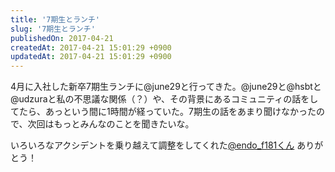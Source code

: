 ```yaml
---
title: '7期生とランチ'
slug: '7期生とランチ'
publishedOn: 2017-04-21
createdAt: 2017-04-21 15:01:29 +0900
updatedAt: 2017-04-21 15:01:29 +0900
---
```

4月に入社した新卒7期生ランチに@june29と行ってきた。@june29と@hsbtと@udzuraと私の不思議な関係（？）や、その背景にあるコミュニティの話をしてたら、あっという間に1時間が経っていた。7期生の話をあまり聞けなかったので、次回はもっとみんなのことを聞きたいな。

いろいろなアクシデントを乗り越えて調整をしてくれた[@endo_f181くん](https://twitter.com/endo_f181) ありがとう！
